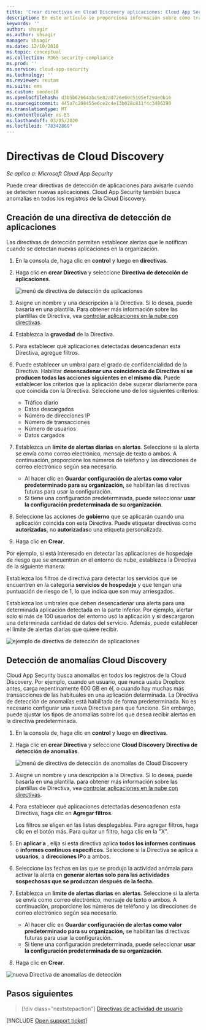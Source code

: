 ```yaml
---
title: 'Crear directivas en Cloud Discovery aplicaciones: Cloud App Security | Microsoft Docs'
description: En este artículo se proporciona información sobre cómo trabajar con directivas de Cloud Discovery.
keywords: ''
author: shsagir
ms.author: shsagir
manager: shsagir
ms.date: 12/10/2018
ms.topic: conceptual
ms.collection: M365-security-compliance
ms.prod: ''
ms.service: cloud-app-security
ms.technology: ''
ms.reviewer: reutam
ms.suite: ems
ms.custom: seodec18
ms.openlocfilehash: d3b5b62664abc9e82ad726e60c5105ef29ae0b16
ms.sourcegitcommit: 445a7c208455e6ce2c4e13b028c811f4c3486290
ms.translationtype: MT
ms.contentlocale: es-ES
ms.lasthandoff: 03/05/2020
ms.locfileid: "78342869"
---
```

# <a name="cloud-discovery-policies"></a>Directivas de Cloud Discovery

*Se aplica a: Microsoft Cloud App Security*

Puede crear directivas de detección de aplicaciones para avisarle cuando se detecten nuevas aplicaciones. Cloud App Security también busca anomalías en todos los registros de la Cloud Discovery.

## <a name="creating-an-app-discovery-policy"></a>Creación de una directiva de detección de aplicaciones

Las directivas de detección permiten establecer alertas que le notifican cuando se detectan nuevas aplicaciones en la organización.

1. En la consola de, haga clic en **control** y luego en **directivas**.

2. Haga clic en **crear Directiva** y seleccione **Directiva de detección de aplicaciones**.

    ![menú de directiva de detección de aplicaciones](media/app-discovery-policy-menu.png "menú de directiva de detección de aplicaciones")

3. Asigne un nombre y una descripción a la Directiva. Si lo desea, puede basarla en una plantilla. Para obtener más información sobre las plantillas de Directiva, vea [controlar aplicaciones en la nube con directivas](control-cloud-apps-with-policies.md).

4. Establezca la **gravedad** de la Directiva.

5. Para establecer qué aplicaciones detectadas desencadenan esta Directiva, agregue filtros.

6. Puede establecer un umbral para el grado de confidencialidad de la Directiva. Habilitar **desencadenar una coincidencia de Directiva si se producen todas las acciones siguientes en el mismo día**. Puede establecer los criterios que la aplicación debe superar diariamente para que coincida con la Directiva. Seleccione uno de los siguientes criterios:
    - Tráfico diario
    - Datos descargados
    - Número de direcciones IP
    - Número de transacciones
    - Número de usuarios
    - Datos cargados

7. Establezca un **límite de alertas diarias** en **alertas**. Seleccione si la alerta se envía como correo electrónico, mensaje de texto o ambos. A continuación, proporcione los números de teléfono y las direcciones de correo electrónico según sea necesario.
    - Al hacer clic en **Guardar configuración de alertas como valor predeterminado para su organización,** se habilitan las directivas futuras para usar la configuración.
    - Si tiene una configuración predeterminada, puede seleccionar **usar la configuración predeterminada de su organización**.

8. Seleccione las acciones de **gobierno** que se aplicarán cuando una aplicación coincida con esta Directiva. Puede etiquetar directivas como **autorizadas**, no **autorizadas**o una etiqueta personalizada.

9. Haga clic en **Crear**.

Por ejemplo, si está interesado en detectar las aplicaciones de hospedaje de riesgo que se encuentran en el entorno de nube, establezca la Directiva de la siguiente manera:

Establezca los filtros de directiva para detectar los servicios que se encuentren en la categoría **servicios de hospedaje** y que tengan una puntuación de riesgo de 1, lo que indica que son muy arriesgados.

 Establezca los umbrales que deben desencadenar una alerta para una determinada aplicación detectada en la parte inferior. Por ejemplo, alertar solo si más de 100 usuarios del entorno usó la aplicación y si descargaron una determinada cantidad de datos del servicio.
Además, puede establecer el límite de alertas diarias que quiere recibir.

![ejemplo de directiva de detección de aplicaciones](media/app-discovery-policy-example.png "ejemplo de directiva de detección de aplicaciones")

## <a name="cloud-discovery-anomaly-detection"></a>Detección de anomalías Cloud Discovery

Cloud App Security busca anomalías en todos los registros de la Cloud Discovery. Por ejemplo, cuando un usuario, que nunca usaba Dropbox antes, carga repentinamente 600 GB en él, o cuando hay muchas más transacciones de las habituales en una aplicación determinada. La Directiva de detección de anomalías está habilitada de forma predeterminada. No es necesario configurar una nueva Directiva para que funcione. Sin embargo, puede ajustar los tipos de anomalías sobre los que desea recibir alertas en la directiva predeterminada.

1. En la consola de, haga clic en **control** y luego en **directivas**.

2. Haga clic en **crear Directiva** y seleccione **Cloud Discovery Directiva de detección de anomalías**.

    ![menú de directiva de detección de anomalías de Cloud Discovery](media/cloud-discovery-anomaly-detection-policy-menu.png "menú de directiva de detección de anomalías de Cloud Discovery")

3. Asigne un nombre y una descripción a la Directiva. Si lo desea, puede basarla en una plantilla. para obtener más información sobre las plantillas de Directiva, vea [controlar aplicaciones en la nube con directivas](control-cloud-apps-with-policies.md).

4. Para establecer qué aplicaciones detectadas desencadenan esta Directiva, haga clic en **Agregar filtros**.

    Los filtros se eligen en las listas desplegables. Para agregar filtros, haga clic en el botón más. Para quitar un filtro, haga clic en la "X".

5. En **aplicar a** , elija si esta directiva aplica **todos los informes continuos** o **informes continuos específicos**. Seleccione si la Directiva se aplica a **usuarios**, a **direcciones IP**o a ambos.

6. Seleccione las fechas en las que se produjo la actividad anómala para activar la alerta en **generar alertas solo para las actividades sospechosas que se produzcan después de la fecha.**

7. Establezca un **límite de alertas diarias** en **alertas**. Seleccione si la alerta se envía como correo electrónico, mensaje de texto o ambos. A continuación, proporcione los números de teléfono y las direcciones de correo electrónico según sea necesario.
    - Al hacer clic en **Guardar configuración de alertas como valor predeterminado para su organización,** se habilitan las directivas futuras para usar la configuración.
    - Si tiene una configuración predeterminada, puede seleccionar **usar la configuración predeterminada de su organización**.

8. Haga clic en **Crear**.

![nueva Directiva de anomalías de detección](media/new-discovery-anomaly-policy.png "nueva Directiva de anomalías de detección")

## <a name="next-steps"></a>Pasos siguientes

> [!div class="nextstepaction"]
> [Directivas de actividad de usuario](user-activity-policies.md)

[!INCLUDE [Open support ticket](includes/support.md)]
